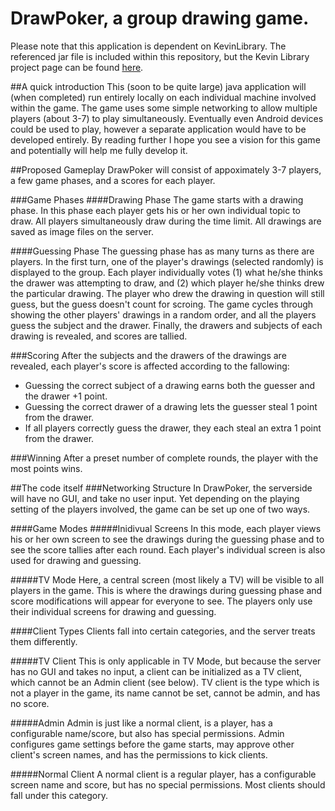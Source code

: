 # DrawPoker, a group drawing game.
Please note that this application is dependent on KevinLibrary.  The referenced jar file is included within this repository, but the Kevin Library project page can be found [here](https://github.com/flipturnapps/FlipTurnApps-KevinLibrary/ "KevinLibrary repo").

##A quick introduction
This (soon to be quite large) java application will (when completed) run entirely locally on each individual machine involved within the game. The game uses some simple networking to allow multiple players (about 3-7) to play simultaneously. Eventually even Android devices could be used to play, however a separate application would have to be developed entirely. By reading further I hope you see a vision for this game and potentially will help me fully develop it.

##Proposed Gameplay
DrawPoker will consist of appoximately 3-7 players, a few game phases, and a scores for each player.

###Game Phases
####Drawing Phase
The game starts with a drawing phase. In this phase each player gets his or her own individual topic to draw. All players simultaneously draw during the time limit. All drawings are saved as image files on the server.

####Guessing Phase
The guessing phase has as many turns as there are players. In the first turn, one of the player's drawings (selected randomly) is displayed to the group. Each player individually votes (1) what he/she thinks the drawer was attempting to draw, and (2) which player he/she thinks drew the particular drawing. The player who drew the drawing in question will still guess, but the guess doesn't count for scroing. The game cycles through showing the other players' drawings in a random order, and all the players guess the subject and the drawer. Finally, the drawers and subjects of each drawing is revealed, and scores are tallied.

###Scoring
After the subjects and the drawers of the drawings are revealed, each player's score is affected according to the fallowing:
* Guessing the correct subject of a drawing earns both the guesser and the drawer +1 point.
* Guessing the correct drawer of a drawing lets the guesser steal 1 point from the drawer.
* If all players correctly guess the drawer, they each steal an extra 1 point from the drawer.

###Winning
After a preset number of complete rounds, the player with the most points wins.

##The code itself
###Networking Structure
In DrawPoker, the serverside will have no GUI, and take no user input. Yet depending on the playing setting of the players involved, the game can be set up one of two ways.

####Game Modes
#####Inidivual Screens
In this mode, each player views his or her own screen to see the drawings during the guessing phase and to see the score tallies after each round. Each player's individual screen is also used for drawing and guessing.

#####TV Mode
Here, a central screen (most likely a TV) will be visible to all players in the game. This is where the drawings during guessing phase and score modifications will appear for everyone to see. The players only use their individual screens for drawing and guessing.

####Client Types
Clients fall into certain categories, and the server treats them differently.

#####TV Client
This is only applicable in TV Mode, but because the server has no GUI and takes no input, a client can be initialized as a TV client, which cannot be an Admin client (see below). TV client is the type which is not a player in the game, its name cannot be set, cannot be admin, and has no score.

#####Admin
Admin is just like a normal client, is a player, has a configurable name/score, but also has special permissions. Admin configures game settings before the game starts, may approve other client's screen names, and has the permissions to kick clients.

#####Normal Client
A normal client is a regular player, has a configurable screen name and score, but has no special permissions. Most clients should fall under this category.
